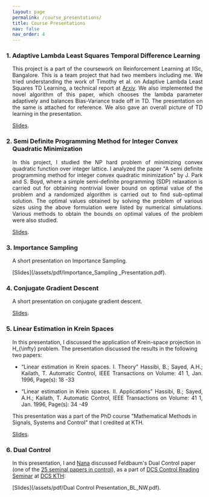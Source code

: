 ```yaml
---
layout: page
permalink: /course_presentations/
title: Course Presentations
nav: false
nav_order: 4
---
```


<p align="right">
    <h3 style="text-indent: -1em;">1. Adaptive Lambda Least Squares Temporal Difference Learning</h3>
</p>
<p align="justify">This project is a part of the coursework on  Reinforcement Learning at IISc, Bangalore. This is a team project that had two members including me. We tried understanding the work of Timothy et al. on Adaptive Lambda Least Squares TD Learning, a technical report at <a href="https://tinyurl.com/ybz6fhk9" target="_blank">Arxiv</a>. 
We also implemented the novel algorithm of this paper, which chooses the lambda parameter adaptively and balances Bias-Variance trade off in TD. The presentation on the same is attached for reference. We also gave an overall picture of TD learning in the presentation.</p>
   
[Slides](/assets/pdf/Braghadeesh_Sethupathy_ALLSTD_Handout.pdf).
 
<p align="right">
    <h3 style="text-indent: -1em;">2. Semi Definite Programming Method for Integer Convex Quadratic Minimization</h3>
</p>

<p align="justify"> In this project, I studied the NP hard problem of minimizing convex quadratic function over integer lattice. I analyzed the paper  "A semi definite programming method for integer convex quadratic minimization" by  J. Park and S. Boyd, where a simple semi-definite programming (SDP) relaxation is carried out for obtaining nontrivial lower bound on optimal value of the problem and a randomized algorithm is carried out to find sub-optimal solution. The optimal values obtained by solving the problem of various sizes using the above formulation were listed by numerical simulations. Various methods to obtain the bounds on optimal values of the problem were also studied. 
</p>

[Slides](/assets/pdf/Presentation_CVO_Braghadeesh.pdf).


<p align="right">
    <h3 style="text-indent: -1em;">3. Importance Sampling</h3>
</p>

<p align="justify">A short presentation on Importance Sampling.</p>
[Slides](/assets/pdf/Importance_Sampling _Presentation.pdf).


<p align="right">
    <h3 style="text-indent: -1em;">4. Conjugate Gradient Descent </h3>
</p>

<p align="justify">A short presentation on conjugate gradient descent.</p>

[Slides](/assets/pdf/Conjugate_Gradient.pdf).


<p align="right">
    <h3 style="text-indent: -1em;">5. Linear Estimation in Krein Spaces</h3>
</p>

In this presentation, I discussed the application of Krein-space projection in H_{\infty} problem.  The presentation discussed the results in the following two papers:
<ul>
	<li><p align="justify">“Linear estimation in Krein spaces. I. Theory” Hassibi, B.; Sayed, A.H.; Kailath, T. Automatic Control, IEEE Transactions on Volume: 41 1, Jan. 1996, Page(s): 18 -33</p></li>
	<li><p align="justify">“Linear estimation in Krein spaces. II. Applications” Hassibi, B.; Sayed, A.H.; Kailath, T. Automatic Control, IEEE Transactions on Volume: 41 1, Jan. 1996, Page(s): 34 -49</p></li>
</ul>

This presentation was a part of the PhD course "Mathematical Methods in Signals, Systems and Control" that I credited  at KTH. 

[Slides](/assets/pdf/Presentation_Krein_Spaces.pdf).



<p align="right">
    <h3 style="text-indent: -1em;">6. Dual Control</h3>
</p>

In this presentation, I and [Nana](https://www.kth.se/profile/nanaw) discussed Feldbaum's Dual Control paper (one of the [25 seminal papers in control](https://ieeexplore.ieee.org/book/5265919)), as a part of [DCS Control Reading Seminar](https://sites.google.com/view/dcscontrolreading/home) at [DCS KTH](https://www.kth.se/is/dcs/division-of-decision-and-control-systems-1.788078):

[Slides](/assets/pdf/Dual Control Presentation_BL_NW.pdf).
